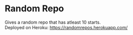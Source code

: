 # Random Repo

Gives a random repo that has atleast 10 starts.  
Deployed on Heroku: https://randomrepos.herokuapp.com/
